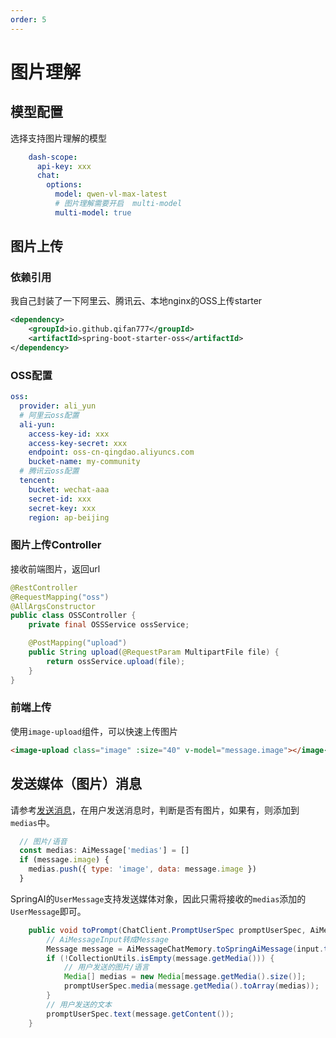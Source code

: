 ```yaml
---
order: 5
---
```

# 图片理解

## 模型配置

选择支持图片理解的模型

```yml
    dash-scope:
      api-key: xxx
      chat:
        options:
          model: qwen-vl-max-latest
          # 图片理解需要开启  multi-model
          multi-model: true
```

## 图片上传

### 依赖引用

我自己封装了一下阿里云、腾讯云、本地nginx的OSS上传starter

```xml
<dependency>
    <groupId>io.github.qifan777</groupId>
    <artifactId>spring-boot-starter-oss</artifactId>
</dependency>

```

### OSS配置

```yml
oss:
  provider: ali_yun
  # 阿里云oss配置
  ali-yun:
    access-key-id: xxx
    access-key-secret: xxx
    endpoint: oss-cn-qingdao.aliyuncs.com
    bucket-name: my-community
  # 腾讯云oss配置
  tencent:
    bucket: wechat-aaa
    secret-id: xxx
    secret-key: xxx
    region: ap-beijing
```

### 图片上传Controller

接收前端图片，返回url

```java
@RestController
@RequestMapping("oss")
@AllArgsConstructor
public class OSSController {
    private final OSSService ossService;

    @PostMapping("upload")
    public String upload(@RequestParam MultipartFile file) {
        return ossService.upload(file);
    }
}
```

### 前端上传

使用`image-upload`组件，可以快速上传图片

```html
<image-upload class="image" :size="40" v-model="message.image"></image-upload>
```

## 发送媒体（图片）消息

请参考[发送消息](./basic/chat.md)，在用户发送消息时，判断是否有图片，如果有，则添加到`medias`中。

```js
  // 图片/语音
  const medias: AiMessage['medias'] = []
  if (message.image) {
    medias.push({ type: 'image', data: message.image })
  }
```

SpringAI的`UserMessage`支持发送媒体对象，因此只需将接收的`medias`添加的`UserMessage`即可。

```java
    public void toPrompt(ChatClient.PromptUserSpec promptUserSpec, AiMessageInput input) {
        // AiMessageInput转成Message
        Message message = AiMessageChatMemory.toSpringAiMessage(input.toEntity());
        if (!CollectionUtils.isEmpty(message.getMedia())) {
            // 用户发送的图片/语言
            Media[] medias = new Media[message.getMedia().size()];
            promptUserSpec.media(message.getMedia().toArray(medias));
        }
        // 用户发送的文本
        promptUserSpec.text(message.getContent());
    }

```
